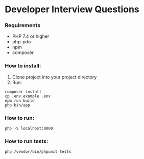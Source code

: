 # Developer Interview Questions

### Requirements
- PHP 7.4 or higher
- php-pdo
- npm 
- composer

### How to install:

1. Clone project into your project directory
2. Run:
```commandline
composer install
cp .env.example .env
npm run build
php bin/app
```

### How to run:

```commandline
php -S localhost:8000
```

### How to run tests:

```commandline
php /vendor/bin/phpunit tests
```
